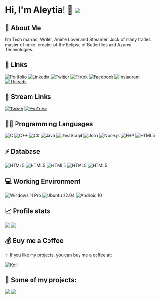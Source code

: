 
# Hi, I'm Aleytia! 👋 ![](https://komarev.com/ghpvc/?username=AleytiaFairlight&color=FF0000)

## 🚀 About Me
I’m  Tech maniac, Writer, Anime Lover and Streamer. Jock of many trades master of none. creator of the Eclipse of Butterflies and Azurea Technologies.


## 🔗 Links

[![Portfolio](https://img.shields.io/badge/my_portfolio-000?style=for-the-badge&logo=php&logoColor=red)]()
[![Linkedin](https://img.shields.io/badge/linkedin-0A66C2?style=for-the-badge&logo=linkedin&logoColor=white)](https://www.linkedin.com/company/azurea-technologies)
[![Twitter](https://img.shields.io/badge/twitter-1DA1F2?style=for-the-badge&logo=twitter&logoColor=white)](https://x.com/AleytiaFairligh)
[![Tiktok](https://img.shields.io/badge/TikTok-000000?style=for-the-badge&logo=tiktok&logoColor=white)](https://www.tiktok.com/@aleytiafairlight)
[![Facebook](https://img.shields.io/badge/Facebook-1877F2?style=for-the-badge&logo=facebook&logoColor=white)](https://www.facebook.com/AleytiaFairlight/)
[![Instagram](https://img.shields.io/badge/Instagram-E4405F?style=for-the-badge&logo=instagram&logoColor=white)](https://www.instagram.com/aleytiafairlight/)
[![Threads](https://img.shields.io/badge/Threads-000000?style=for-the-badge&logo=Threads&logoColor=white)](https://www.threads.net/@aleytiafairlight)

## 🔗 Stream Links
[![Twitch](https://img.shields.io/badge/Twitch-9146FF?style=for-the-badge&logo=twitch&logoColor=white)](https://www.twitch.tv/aleytiafairlight)
[![YouTube](https://img.shields.io/badge/YouTube-FF0000?style=for-the-badge&logo=youtube&logoColor=white)](https://www.youtube.com/channel/UC0aGKYbypPIqSMCjbXV_sqw)

## 👩‍💻 Programming Languages

![C](https://img.shields.io/badge/C-00599C?style=flat-square&logo=c&logoColor=fff)
![C++](https://img.shields.io/badge/C%2B%2B-00599C?style=flat-square&logo=c%2B%2B&logoColor=fff)
![C#](https://img.shields.io/badge/C%23-239120?style=flat-square&logo=csharp&logoColor=fff)
![Java](https://img.shields.io/badge/-Java-f80000?style=flat-square&logo=oracle&logoColor=fff)
![JavaScript](https://img.shields.io/badge/-JavaScript-f7df1e?style=flat-square&logo=JavaScript&labelColor=f7df1e&logoColor=fff)
![Json](https://img.shields.io/badge/json-5E5C5C?style=flat-square&logo=json&logoColor=white)
![Node.js](https://img.shields.io/badge/-Node.js-339933?style=flat-square&logo=Node.js&logoColor=fff)
![PHP](https://img.shields.io/badge/-PHP-777bb4?style=flat-square&logo=PHP&logoColor=fff)
![HTML5](https://img.shields.io/badge/-HTML5-e34f26?style=flat-square&logo=HTML5&logoColor=fff)

## ⚡ Database

![HTML5](https://img.shields.io/badge/MariaDB-003545?style=for-the-badge&logo=mariadb&logoColor=white)
![HTML5](https://img.shields.io/badge/MongoDB-4EA94B?style=for-the-badge&logo=mongodb&logoColor=white)
![HTML5](https://img.shields.io/badge/MySQL-005C84?style=for-the-badge&logo=mysql&logoColor=white)
![HTML5](https://img.shields.io/badge/Sqlite-003B57?style=for-the-badge&logo=sqlite&logoColor=white)
![HTML5](https://img.shields.io/badge/PostgreSQL-316192?style=for-the-badge&logo=postgresql&logoColor=white)

## 💻 Working Environment

![Windows 11 Pro](https://img.shields.io/badge/Windows%2010%20Pro-00adef?style=flat-square&logo=windows&logoColor=ffffff)
![Ubuntu 22.04](https://img.shields.io/badge/Linux_Mint%2022.04-87CF3E?style=flat-square&logo=linux-mint&logoColor=ffffff)
![Android 10](https://img.shields.io/badge/Android%2010-3DDC84?style=flat-square&logo=android&logoColor=ffffff)


## 📈 Profile stats

<img src="https://github-profile-summary-cards.vercel.app/api/cards/profile-details?username=AleytiaFairlight&layout=compact&hide=lua&theme=dracula&hide_border=true">

<img align="left" src="https://vercel-mu-hazel.vercel.app/api/top-langs/?username=AleytiaFairlight&layout=compact&hide=lua&theme=tokyonight&hide_border=true">

## 💰 Buy me a Coffee

✨ If you like my projects, you can buy me a coffee at:

 [![Kofi](https://img.shields.io/badge/Kofi-F16061.svg?style=for-the-badge&logo=ko-fi&logoColor=white)](https://ko-fi.com/aleytiafairlight)


## 👯 Some of my projects:

<a href="https://github.com/AleytiaFairlight/EclipseNetwork">
  <img align="left" src="https://github-readme-stats-aleytia.vercel.app/api/pin/?username=AleytiaFairlight&repo=EclipseNetwork&show_owner=true&theme=tokyonight&hide_border=true" />
</a>

<a href="https://github.com/AleytiaFairlight/5eTools">
  <img align="left" src="https://github-readme-stats-aleytia.vercel.app/api/pin/?username=AleytiaFairlight&repo=5eTools&show_owner=true&theme=tokyonight&hide_border=true" />
</a>

